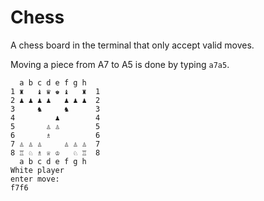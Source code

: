 # Chess

A chess board in the terminal that only accept valid moves.

Moving a piece from A7 to A5 is done by typing `a7a5`.
```
  a b c d e f g h
1 ♜   ♝ ♛ ♚ ♝   ♜  1
2 ♟ ♟ ♟ ♟   ♟ ♟ ♟  2
3     ♞     ♞      3
4         ♟        4
5       ♙ ♙        5
6       ♗          6
7 ♙ ♙ ♙     ♙ ♙ ♙  7
8 ♖ ♘ ♗ ♕ ♔   ♘ ♖  8
  a b c d e f g h
White player
enter move:
f7f6
```
